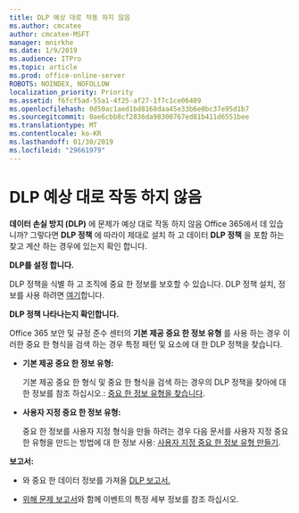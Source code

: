 ```yaml
---
title: DLP 예상 대로 작동 하지 않음
ms.author: cmcatee
author: cmcatee-MSFT
manager: mnirkhe
ms.date: 1/9/2019
ms.audience: ITPro
ms.topic: article
ms.prod: office-online-server
ROBOTS: NOINDEX, NOFOLLOW
localization_priority: Priority
ms.assetid: f6fcf5ad-55a1-4f25-af27-1f7c1ce06409
ms.openlocfilehash: 0d50ac1aed1bd8168daa45e33b6e0bc37e95d1b7
ms.sourcegitcommit: 0ae6cbb8cf2836da98300767ed81b411d6551bee
ms.translationtype: MT
ms.contentlocale: ko-KR
ms.lasthandoff: 01/30/2019
ms.locfileid: "29661979"
---
```

# <a name="dlp-not-working-as-expected"></a>DLP 예상 대로 작동 하지 않음


**데이터 손실 방지 (DLP)** 에 문제가 예상 대로 작동 하지 않음 Office 365에서 데 있습니까? 그렇다면 **DLP 정책** 에 따라이 제대로 설치 하 고 데이터 **DLP 정책** 을 포함 하는 찾고 계산 하는 경우에 있는지 확인 합니다. 
  
 **DLP를 설정 합니다.**
  
DLP 정책을 식별 하 고 조직에 중요 한 정보를 보호할 수 있습니다. DLP 정책 설치, 정보를 사용 하려면 [여기](https://docs.microsoft.com/office365/securitycompliance/prevent-data-loss#set-up-dlp)합니다.
  
 **DLP 정책 나타나는지 확인합니다.**
  
Office 365 보안 및 규정 준수 센터의 **기본 제공 중요 한 정보 유형** 를 사용 하는 경우 이러한 중요 한 형식을 검색 하는 경우 특정 패턴 및 요소에 대 한 DLP 정책을 찾습니다. 
  
- **기본 제공 중요 한 정보 유형:**
    
    기본 제공 중요 한 형식 및 중요 한 형식을 검색 하는 경우의 DLP 정책을 찾아에 대 한 정보를 참조 하십시오.: [중요 한 정보 유형을 찾습니다](https://docs.microsoft.com/office365/securitycompliance/what-the-sensitive-information-types-look-for).
    
- **사용자 지정 중요 한 정보 유형:**
    
    중요 한 정보를 사용자 지정 형식을 만들 하려는 경우 다음 문서를 사용자 지정 중요 한 유형을 만드는 방법에 대 한 정보 사용: [사용자 지정 중요 한 정보 유형 만들기](https://docs.microsoft.com/office365/securitycompliance/create-a-custom-sensitive-information-type).
    
 **보고서:**
  
- 와 중요 한 데이터 정보를 가져올 [DLP 보고서.](https://docs.microsoft.com/office365/securitycompliance/data-loss-prevention-policies#dlp-reports)
    
- [위해 문제 보고서](https://docs.microsoft.com/office365/securitycompliance/data-loss-prevention-policies#incident-reports)와 함께 이벤트의 특정 세부 정보를 참조 하십시오.
    

